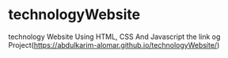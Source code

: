 # technologyWebsite
technology Website Using HTML, CSS And Javascript
the link og Project(https://abdulkarim-alomar.github.io/technologyWebsite/)
